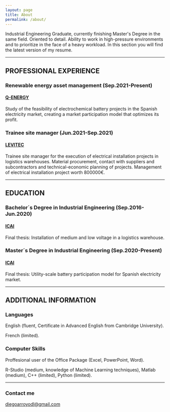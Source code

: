 ```yaml
---
layout: page
title: About
permalink: /about/
---
```


Industrial Engineering Graduate, currently finishing Master's Degree in the same field.
Oriented to detail. Ability to work in high-pressure environments and to prioritize in the face of a heavy workload.
In this section you will find the latest version of my resume.

---
## **PROFESSIONAL EXPERIENCE**

### Renewable energy asset management (Sep.2021-Present)

#### [Q-ENERGY](https://qualitasequity.com/qenergy/introduccion)

Study of the feasibility of electrochemical battery projects in the Spanish electricity market, creating a market participation model that optimizes its profit.

### Trainee site manager (Jun.2021-Sep.2021)

#### [LEVITEC](https://levitec.es/)

Trainee site manager for the execution of electrical installation projects in logistics warehouses. Material procurement, contact with suppliers and subcontractors and technical-economic planning of projects. Management of electrical installation project worth 800000€.

---
## **EDUCATION**

### Bachelor´s Degree in Industrial Engineering (Sep.2016-Jun.2020)

#### [ICAI](https://www.icai.comillas.edu/)

Final thesis: Installation of medium and low voltage in a logistics warehouse.

### Master´s Degree in Industrial Engineering (Sep.2020-Present)

#### [ICAI](https://www.icai.comillas.edu/)

Final thesis: Utility-scale battery participation model for Spanish electricity market.

---
## **ADDITIONAL INFORMATION**

### Languages

English (fluent, Certificate in Advanced English from Cambridge University). 

French (limited).

### Computer Skills

Proffesional user of the Office Package (Excel, PowerPoint, Word).

R-Studio (medium, knowledge of Machine Learning techniques), Matlab (medium), C++ (limited), Python (limited).

---

### Contact me

[diegoarroyodl@gmail.com](mailto:diegoarroyodl@gmail.com)
